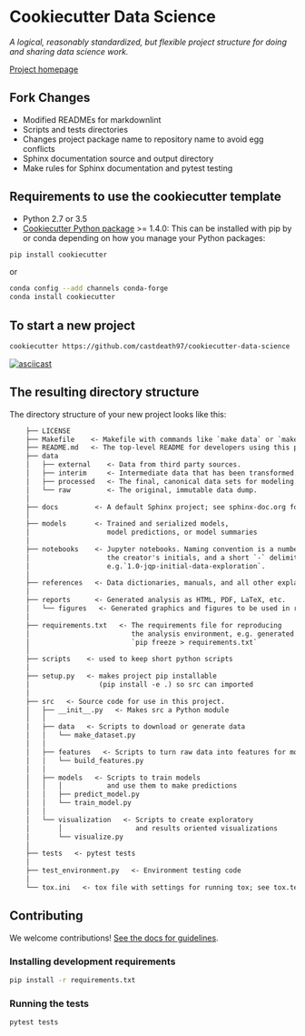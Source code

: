 # Cookiecutter Data Science

_A logical, reasonably standardized,
but flexible project structure for doing and sharing data science work._

[Project homepage](http://drivendata.github.io/cookiecutter-data-science/)

## Fork Changes

- Modified READMEs for markdownlint
- Scripts and tests directories
- Changes project package name to repository name to avoid egg conflicts
- Sphinx documentation source and output directory
- Make rules for Sphinx documentation and pytest testing

## Requirements to use the cookiecutter template

- Python 2.7 or 3.5
- [Cookiecutter Python package](http://cookiecutter.readthedocs.org/en/latest/installation.html)
  \>= 1.4.0: This can be installed with pip by
  or conda depending on how you manage your Python packages:

``` bash
pip install cookiecutter
```

or

``` bash
conda config --add channels conda-forge
conda install cookiecutter
```

## To start a new project

```bash
cookiecutter https://github.com/castdeath97/cookiecutter-data-science
```

[![asciicast](https://asciinema.org/a/244658.svg)](https://asciinema.org/a/244658)

## The resulting directory structure

The directory structure of your new project looks like this:

```txt
    ├── LICENSE
    ├── Makefile    <- Makefile with commands like `make data` or `make train`
    ├── README.md   <- The top-level README for developers using this project.
    ├── data
    │   ├── external    <- Data from third party sources.
    │   ├── interim     <- Intermediate data that has been transformed.
    │   ├── processed   <- The final, canonical data sets for modeling.
    │   └── raw         <- The original, immutable data dump.
    │
    ├── docs         <- A default Sphinx project; see sphinx-doc.org for details
    │
    ├── models       <- Trained and serialized models,
    │                   model predictions, or model summaries
    │
    ├── notebooks    <- Jupyter notebooks. Naming convention is a number (for ordering),
    │                   the creator's initials, and a short `-` delimited description,
    │                   e.g.`1.0-jqp-initial-data-exploration`.
    │
    ├── references   <- Data dictionaries, manuals, and all other explanatory materials.
    │
    ├── reports      <- Generated analysis as HTML, PDF, LaTeX, etc.
    │   └── figures   <- Generated graphics and figures to be used in reporting
    │
    ├── requirements.txt   <- The requirements file for reproducing
    │                         the analysis environment, e.g. generated with
    │                         `pip freeze > requirements.txt`
    │
    ├── scripts    <- used to keep short python scripts
    │
    ├── setup.py   <- makes project pip installable
    │                 (pip install -e .) so src can imported
    │
    ├── src   <- Source code for use in this project.
    │   ├── __init__.py   <- Makes src a Python module
    │   │
    │   ├── data   <- Scripts to download or generate data
    │   │   └── make_dataset.py
    │   │
    │   ├── features   <- Scripts to turn raw data into features for modeling
    │   │   └── build_features.py
    │   │
    │   ├── models   <- Scripts to train models
    │   │   │           and use them to make predictions
    │   │   ├── predict_model.py
    │   │   └── train_model.py
    │   │
    │   └── visualization   <- Scripts to create exploratory
    │       │                  and results oriented visualizations
    │       └── visualize.py
    │
    ├── tests   <- pytest tests
    │
    ├── test_environment.py   <- Environment testing code
    │
    └── tox.ini   <- tox file with settings for running tox; see tox.testrun.org
```

## Contributing

We welcome contributions! [See the docs for guidelines](https://drivendata.github.io/cookiecutter-data-science/#contributing).

### Installing development requirements

```bash
pip install -r requirements.txt
```

### Running the tests

```bash
pytest tests
```
